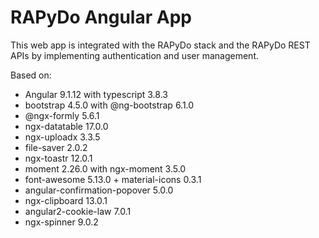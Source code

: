 # RAPyDo Angular App

This web app is integrated with the RAPyDo stack and the RAPyDo REST APIs by implementing authentication and user management.

Based on:

- Angular 9.1.12 with typescript 3.8.3
- bootstrap 4.5.0 with @ng-bootstrap 6.1.0
- @ngx-formly 5.6.1
- ngx-datatable 17.0.0
- ngx-uploadx 3.3.5
- file-saver 2.0.2
- ngx-toastr 12.0.1
- moment 2.26.0 with ngx-moment 3.5.0
- font-awesome 5.13.0 + material-icons 0.3.1
- angular-confirmation-popover 5.0.0
- ngx-clipboard 13.0.1
- angular2-cookie-law 7.0.1
- ngx-spinner 9.0.2
